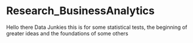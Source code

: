 # Research_BusinessAnalytics

Hello there Data Junkies this is for some statistical tests, the beginning of
greater ideas and the foundations of some others
